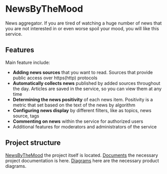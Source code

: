 # NewsByTheMood
News aggregator. If you are tired of watching a huge number of news that you are not interested in or even worse spoil your mood, you will like this service.

## Features
Main feature include:
* **Adding news sources** that you want to read. Sources that provide public access over https(http) protocols 
* **Automatically collects news** published by added sources throughout the day. Articles are saved in the service, so you can view them at any time
* **Determining the news positivity** of each news item. Positivity is a metric that set based on the text of the news by algorithm 
* **Сonfiguring news display** by different filters, like as topics, news source, tags 
* **Сommenting on news** within the service for authorized users
* Additional features for moderators and administrators of the service

## Project structure
[NewsByTheMood](https://github.com/AleksCiares/NewsByTheMood/tree/master/NewsByTheMood "NewsByTheMood") the project itself is located.
[Documents](https://github.com/AleksCiares/NewsByTheMood/tree/master/docs "NewsByTheMood") the necessary project documentation is here.
[Diagrams](https://github.com/AleksCiares/NewsByTheMood/tree/master/docs/diagrams "NewsByTheMood") here are the necessary product diagrams.